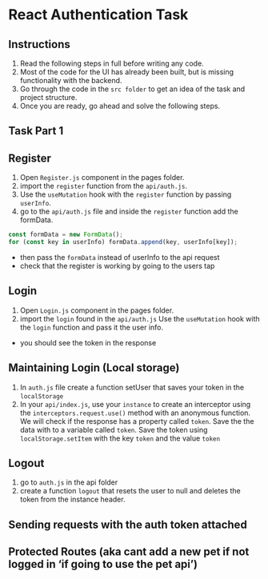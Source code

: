 # React Authentication Task

## Instructions

1. Read the following steps in full before writing any code.
1. Most of the code for the UI has already been built, but is missing functionality with the backend.
1. Go through the code in the `src folder` to get an idea of the task and project structure.
1. Once you are ready, go ahead and solve the following steps.

## Task Part 1

## Register

1. Open `Register.js` component in the pages folder.
1. import the `register` function from the `api/auth.js`.
1. Use the `useMutation` hook with the `register` function by passing `userInfo`.
1. go to the `api/auth.js` file and inside the `register` function add the formData.

```js
const formData = new FormData();
for (const key in userInfo) formData.append(key, userInfo[key]);
```

- then pass the `formData` instead of userInfo to the api request
- check that the register is working by going to the users tap

## Login

1. Open `Login.js` component in the pages folder.
2. import the `login` found in the `api/auth.js` Use the `useMutation` hook with the `login` function and pass it the user info.

- you should see the token in the response

## Maintaining Login (Local storage)

1. In `auth.js` file create a function setUser that saves your token in the `localStorage`
1. In your `api/index.js`, use your `instance` to create an interceptor using the `interceptors.request.use()` method with an anonymous function. We will check if the response has a property called `token`. Save the the data with to a variable called `token`. Save the token using `localStorage.setItem` with the key `token` and the value `token`

## Logout

1. go to `auth.js` in the api folder
2. create a function `logout` that resets the user to null and deletes the token from the instance header.

## Sending requests with the auth token attached

## Protected Routes (aka cant add a new pet if not logged in ‘if going to use the pet api’)
